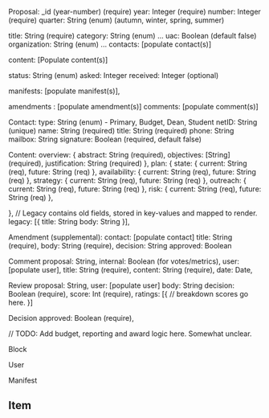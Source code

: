 Proposal:
  _id (year-number) (require)
  year: Integer (require)
  number: Integer (require)
  quarter: String (enum) (autumn, winter, spring, summer)

  title: String (require)
  category: String (enum) ...
  uac: Boolean (default false)
  organization: String (enum) ...
  contacts: [populate contact(s)]

  content: [Populate content(s)]

  status: String (enum)
  asked: Integer
  received: Integer (optional)

  manifests: [populate manifest(s)],

  amendments : [populate amendment(s)]
  comments: [populate comment(s)]

Contact:
  type: String (enum) - Primary, Budget, Dean, Student
  netID: String (unique)
  name: String (required)
  title: String (required)
  phone: String
  mailbox: String
  signature: Boolean (required, default false)


Content:
  overview: {
    abstract: String (required),
    objectives: [String] (required),
    justification: String (required)
  },
  plan: {
    state: {
      current: String (req),
      future: String (req)
    },
    availability: {
      current: String (req),
      future: String (req)
    },
    strategy: {
      current: String (req),
      future: String (req)
    },
    outreach: {
      current: String (req),
      future: String (req)
    },
    risk: {
      current: String (req),
      future: String (req)
    },

  },
  //  Legacy contains old fields, stored in key-values and mapped to render.
  legacy: [{
    title: String
    body: String
  }],

Amendment (supplemental):
  contact: [populate contact]
  title: String (require),
  body: String (require),
  decision: String
  approved: Boolean


Comment
  proposal: String,
  internal: Boolean (for votes/metrics),
  user: [populate user],
  title: String (require),
  content: String (require),
  date: Date,

Review
  proposal: String,
  user: [populate user]
  body: String
  decision: Boolean (require),
  score: Int (require),
  ratings: [{
    // breakdown scores go here.
  }]

Decision
  approved: Boolean (require),

  // TODO: Add budget, reporting and award logic here. Somewhat unclear.

Block
  

User

Manifest

Item
-
